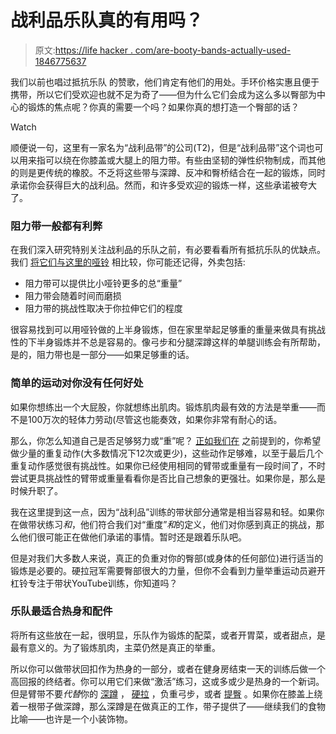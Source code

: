 # 战利品乐队真的有用吗？

> 原文:[https://life hacker . com/are-booty-bands-actually-used-1846775637](https://lifehacker.com/are-booty-bands-actually-useful-1846775637)

我们以前也唱过抵抗乐队 的赞歌，他们肯定有他们的用处。手环价格实惠且便于携带，所以它们受欢迎也就不足为奇了——但为什么它们会成为这么多以臀部为中心的锻炼的焦点呢？你真的需要一个吗？如果你真的想打造一个臀部的话？

Watch

顺便说一句，这里有一家名为“战利品带”的公司(T2)，但是“战利品带”这个词也可以用来指可以绕在你膝盖或大腿上的阻力带。有些由坚韧的弹性织物制成，而其他的则是更传统的橡胶。不乏将这些带与深蹲、反冲和臀桥结合在一起的锻炼，同时承诺你会获得巨大的战利品。然而，和许多受欢迎的锻炼一样，这些承诺被夸大了。

### 阻力带一般都有利弊

在我们深入研究特别关注战利品的乐队之前，有必要看看所有抵抗乐队的优缺点。我们 [将它们与这里的哑铃](https://vitals.lifehacker.com/how-to-decide-between-resistance-bands-and-dumbbells-1845218911) 相比较，你可能还记得，外卖包括:

*   阻力带可以提供比小哑铃更多的总“重量”
*   阻力带会随着时间而磨损
*   阻力带的挑战性取决于你拉伸它们的程度

很容易找到可以用哑铃做的上半身锻炼，但在家里举起足够重的重量来做具有挑战性的下半身锻炼并不总是容易的。像弓步和分腿深蹲这样的单腿训练会有所帮助，是的，阻力带也是一部分——如果足够重的话。

### 简单的运动对你没有任何好处

如果你想练出一个大屁股，你就想练出肌肉。锻炼肌肉最有效的方法是举重——而不是100万次的轻体力劳动(尽管这也能奏效，如果你非常有耐心的话。

那么，你怎么知道自己是否足够努力或“重”呢？ [正如我们在](https://vitals.lifehacker.com/what-does-it-mean-to-lift-heavy-1846309501) 之前提到的，你希望做少量的重复动作(大多数情况下12次或更少)，这些动作足够难，以至于最后几个重复动作感觉很有挑战性。如果你已经使用相同的臂带或重量有一段时间了，不时尝试更具挑战性的臂带或重量看看你是否比自己想象的更强壮。如果你是，那么是时候升职了。

我在这里提到这一点，因为“战利品”训练的带状部分通常是相当容易和轻。如果你在做带状练习*和*，他们符合我们对“重度”*和*的定义，他们对你感到真正的挑战，那么他们很可能正在做他们承诺的事情。暂时还是跟着乐队吧。

但是对我们大多数人来说，真正的负重对你的臀部(或身体的任何部位)进行适当的锻炼是必要的。硬拉冠军需要臀部很大的力量，但你不会看到力量举重运动员避开杠铃专注于带状YouTube训练，你知道吗？

### 乐队最适合热身和配件

将所有这些放在一起，很明显，乐队作为锻炼的配菜，或者开胃菜，或者甜点，是最有意义的。为了锻炼肌肉，主菜仍然是真正的举重。

所以你可以做带状回扣作为热身的一部分，或者在健身房结束一天的训练后做一个高回报的终结者。你可以用它们来做“激活”练习，这或多或少是热身的一个新词。但是臂带不要*代替*你的 [深蹲](https://vitals.lifehacker.com/why-squats-are-the-best-strength-building-exercise-for-1760732712) ， [硬拉](https://vitals.lifehacker.com/why-deadlifts-are-worth-the-hype-and-how-to-do-them-sa-1756526319) ，负重弓步，或者 [提臀](https://vitals.lifehacker.com/how-to-do-a-hip-thrust-the-best-butt-exercise-youre-no-1833374440) 。如果你在膝盖上绕着一根带子做深蹲，那么深蹲是在做真正的工作，带子提供了——继续我们的食物比喻——也许是一个小装饰物。
